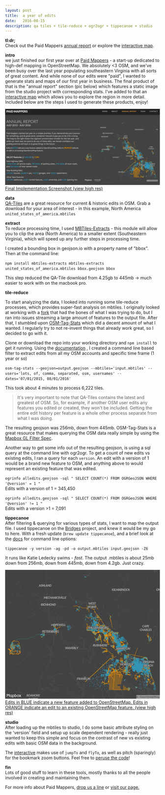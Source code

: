 ```yaml
---
layout: post
title:  a year of edits
date:   2016-08-15
description: qa tiles + tile-reduce + ogr2ogr + tippecanoe + studio
---
```


**tl:dr;**  
Check out the Paid Mappers [annual report](http://paidmappers.github.io/home/) or explore the [interactive map](http://jonahadkins.github.io/pm_edits.html).

**intro**  
we just finished our first year over at [Paid Mappers](http://paidmappers.github.io/home/) - a start-up dedicated to high-def mapping in OpenStreetMap. We absolutely <3 OSM, and we've been busy over the last year populating southeastern Virginia with all sorts of great content. And while none of our edits were "paid", I wanted to generate stats and maps of our first year in business. The final product of that is the "annual report" section (pic below) which features a static image from the studio project with corresponding stats. I've added to that an [interactive map](http://jonahadkins.github.io/pm_edits.html) which allows you to explore the region in more detail. Included below are the steps I used to generate these products, enjoy!

<div class="img_row">
    <img class="col three" src="/img/posts/pm_cap.png">
</div>
<div class="col three caption">
    <a href="{{ site.baseurl l}}/img/posts/pm_cap.png" target="_blank">Final Implementation Screenshot (view high res)</a>
</div>  

**data**  
[QA-Tiles](https://osmlab.github.io/osm-qa-tiles/) are a great resource for current & historic edits in OSM. Grab a download for your area of interest - in this example, North America `united_states_of_america.mbtiles`  

**extract**  
To reduce processing time, I used [MBTiles-Extracts](https://github.com/mapbox/mbtiles-extracts) - this module will allow you to clip the area (North America) to a smaller extent (Southeastern Virginia), which will speed up any further steps in processing time.

I created a bounding box in geojson.io with a property name of "bbox". Then at the command line:

`npm install mbtiles-extracts
 mbtiles-extracts united_states_of_america.mbtiles bbox.geojson bbox`

 This step reduced the QA-Tile download from 4.25gb to 445mb -> much easier to work with on the macbook pro.  

**tile-reduce**  

To start analyzing the data, I looked into running some tile-reduce processes, which provides super-fast analysis on mbtiles. I originally looked at working with a [fork](https://github.com/jonahadkins/QA-FLTR) that had the bones of what I was trying to do, but I ran into issues streaming a large amount of features to the output file. After that, I stumbled upon [OSM-Tag-Stats](https://github.com/mapbox/osm-tag-stats) which did a decent amount of what I wanted. I regularly try to not re-invent things that already work great, so I decided to go with it.

Clone or download the repo into your working directory and `npm install` to get it running. Using the [documentation](https://github.com/mapbox/osm-tag-stats/blob/master/README.md) , I created a command line based filter to extract edits from all my OSM accounts and specific time frame (1 year or so)

`osm-tag-stats --geojson=output.geojson --mbtiles='input.mbtiles' --users='lots, of, comma, separated, osm, usernames' --dates='07/01/2015, 08/01/2016'`

This took about 4 minutes to process 6,222 tiles.

>It's very important to note that QA-Tiles contains the latest and greatest of OSM. So, for example, if another OSM user edits any features you edited or created, they won't be included. Getting the entire edit history per feature is a whole other process separate from what I was doing.

The resulting geojson was 256mb, down from 445mb. OSM-Tag-Stats is a great resource that makes querying the OSM data really simple by using the [Mapbox GL Filter Spec](https://www.mapbox.com/mapbox-gl-style-spec/#types-filter).

Another way to get some info out of the resulting geojson, is using a sql query at the command line with ogr2ogr.
To get a count of new edits vs existing edits, I ran a query for each `version`. An edit with a version of 1 would be a brand new feature to OSM, and anything above to would represent an existing feature that was edited.

`ogrinfo alledits.geojson -sql " SELECT COUNT(*) FROM OGRGeoJSON WHERE '@version' = 1 "`  
Edits with a version of 1 = 345,450  

`ogrinfo alledits.geojson -sql " SELECT COUNT(*) FROM OGRGeoJSON WHERE '@version' != 1 "`  
Edits with a version >1 = 7,091

**tippecanoe**  
After filtering & querying for various types of stats, I want to map the output file. I used tippecanoe on the [Bridges](http://jonahadkins.github.io/2016/03/22/bridges_of_america.html) project, and knew it would be my go to here. With a fresh update (`brew update tippecanoe`), and a brief look at the [docs](https://github.com/mapbox/tippecanoe) for command line options:  

`tippecanoe -y version -ag -pd -o output.mbtiles input.geojson -Z6`  

It runs like Katie Ledecky swims - _fast_. The output .mbtiles is about 25mb down from 256mb, down from 445mb, down from 4.2gb. Just crazy.

<div class="img_row">
    <img class="col three" src="/img/posts/osmedits.png">
</div>
<div class="col three caption">
    <a href="{{ site.baseurl l}}/img/posts/osmedits.png" target="_blank">Edits in BLUE indicate a new feature added to OpenStreetMap. Edits in ORANGE indicate an edit to an existing OpenStreetMap feature. (view high res)</a>
</div>  

**studio**  
After loading up the mbtiles to studio, I do some basic attribute styling on the 'version' field and setup up scale dependent rendering - really just wanted to keep this simple and focus on the contrast of new vs existing edits with basic OSM data in the background.  

The [interactive](http://jonahadkins.github.io/pm_edits.html) makes use of `jumpTo` and `flyTo`, as well as pitch (sparingly) for the bookmark zoom buttons. Feel free to [peruse the code](https://github.com/jonahadkins/jonahadkins.github.io/blob/master/pm_edits.html)!  

**fin**  
Lots of good stuff to learn in these tools, mostly thanks to all the people involved in creating and maintaining them.  

For more info about Paid Mappers, <a href="mailto:jonahadkins@gmail.com?Subject=PaidMappers" target="_top">drop us a line</a> or [visit our page.](http://paidmappers.github.io/home/)
